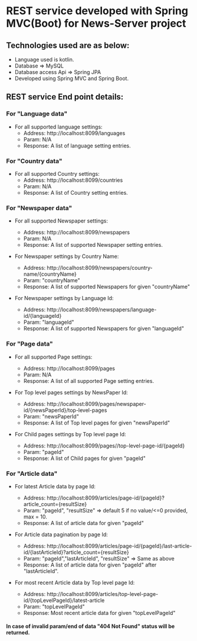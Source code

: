 # REST service developed with Spring MVC(Boot) for News-Server project 

## Technologies used are as below:
* Language used is kotlin.
* Database => MySQL
* Database access Api => Spring JPA
* Developed using Spring MVC and Spring Boot.

## REST service End point details:

### For \"Language data\"

* For all supported language settings:
   * Address: http://localhost:8099/languages
   * Param: N/A
   * Response: A list of language setting entries.
   
### For \"Country data\"

* For all supported Country settings:
   * Address: http://localhost:8099/countries
   * Param: N/A
   * Response: A list of Country setting entries.
   
### For \"Newspaper data\"

* For all supported Newspaper settings:
   * Address: http://localhost:8099/newspapers
   * Param: N/A
   * Response: A list of supported Newspaper setting entries.
   
* For Newspaper settings by Country Name:
   * Address: http://localhost:8099/newspapers/country-name/{countryName}
   * Param: \"countryName\"
   * Response: A list of supported Newspapers for given \"countryName\"
   
* For Newspaper settings by Language Id:
   * Address: http://localhost:8099/newspapers/language-id/{languageId}
   * Param: \"languageId\"
   * Response: A list of supported Newspapers for given \"languageId\"
   
### For \"Page data\"

* For all supported Page settings:
   * Address: http://localhost:8099/pages
   * Param: N/A
   * Response: A list of all supported Page setting entries.
   
* For Top level pages settings by NewsPaper Id:
   * Address: http://localhost:8099/pages/newspaper-id/{newsPaperId}/top-level-pages
   * Param: \"newsPaperId\"
   * Response: A list of Top level pages for given \"newsPaperId\"
   
* For Child pages settings by Top level page Id:
   * Address: http://localhost:8099/pages//top-level-page-id/{pageId}
   * Param: \"pageId\"
   * Response: A list of Child pages for given \"pageId\"
   
### For \"Article data\"
   
* For latest Article data by page Id:
   * Address: http://localhost:8099/articles/page-id/{pageId}?article_count={resultSize}
   * Param: \"pageId\", \"resultSize\" => default 5 if no value/<=0 provided, max = 10.
   * Response: A list of article data for given \"pageId\"
   
* For Article data pagination by page Id:
   * Address: http://localhost:8099/articles/page-id/{pageId}/last-article-id/{lastArticleId}?article_count={resultSize}
   * Param: \"pageId\",\"lastArticleId\", \"resultSize\" => Same as above
   * Response: A list of article data for given \"pageId\" after \"lastArticleId\".
   
* For most recent Article data by Top level page Id:
   * Address: http://localhost:8099/articles/top-level-page-id/{topLevelPageId}/latest-article
   * Param: \"topLevelPageId\"
   * Response: Most recent article data for given \"topLevelPageId\"
   
#### In case of invalid param/end of data \"404 Not Found\" status will be returned.

 
   
   

